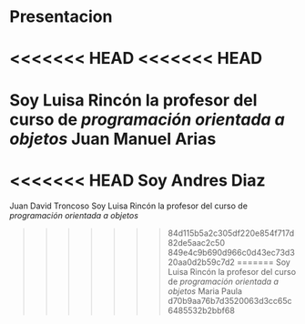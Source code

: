 # Presentacion
<<<<<<< HEAD
<<<<<<< HEAD
======
Soy Luisa Rincón la profesor del curso de *programación orientada a objetos* Juan Manuel Arias
=======

<<<<<<< HEAD
Soy Andres Diaz
=======
Juan David Troncoso Soy Luisa Rincón la profesor del curso de *programación orientada a objetos*
>>>>>>> 84d115b5a2c305df220e854f717d82de5aac2c50
>>>>>>> 849e4c9b690d966c0d43ec73d320aa0d2b59c7d2
=======
Soy Luisa Rincón la profesor del curso de *programación orientada a objetos* Maria Paula
>>>>>>> d70b9aa76b7d3520063d3cc65c6485532b2bbf68

